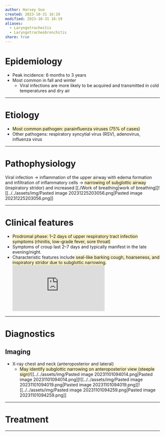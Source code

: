 ```yaml
---
author: Harvey Guo
created: 2023-10-31 16:19
modified: 2023-10-31 16:19
aliases:
  - Laryngotracheitis
  - Laryngotracheobronchitis
share: true
---
```

# Epidemiology
- Peak incidence: 6 months to 3 years
- Most common in fall and winter
	- Viral infections are more likely to be acquired and transmitted in cold temperatures and dry air

---
# Etiology
- <span style="background:rgba(240, 200, 0, 0.2)">Most common pathogen: parainfluenza viruses (75% of cases)</span>
- Other pathogens: respiratory syncytial virus (RSV), adenovirus, influenza virus

---
# Pathophysiology
Viral infection → inflammation of the upper airway with edema formation and infiltration of inflammatory cells → <span style="background:rgba(240, 200, 0, 0.2)">narrowing of subglottic airway</span> (inspiratory stridor) and increased [[./Work of breathing|work of breathing]]![[../../assets/img/Pasted image 20231225203056.png|Pasted image 20231225203056.png]]

---
# Clinical features
- <span style="background:rgba(240, 200, 0, 0.2)">Prodromal phase: 1–2 days of upper respiratory tract infection symptoms (rhinitis, low-grade fever, sore throat)</span>
- Symptoms of croup last 2–7 days and typically manifest in the late evening/night.
- Characteristic features include<span style="background:rgba(240, 200, 0, 0.2)"> seal-like barking cough, hoarseness, and inspiratory stridor due to subglottic narrowing.</span><iframe  src="https://www.youtube.com/embed/Qbn1Zw5CTbA" title="baby with Croup Stridor Barking Cough visual &amp; audio sound - When to Hospitalize." frameborder="0" allow="accelerometer; autoplay; clipboard-write; encrypted-media; gyroscope; picture-in-picture; web-share" allowfullscreen></iframe>

---
# Diagnostics
## Imaging
- X-ray chest and neck (anteroposterior and lateral)
	- <span style="background:rgba(240, 200, 0, 0.2)">May identify subglottic narrowing on anteroposterior view (steeple sign)</span>![[../../assets/img/Pasted image 20231101094014.png|Pasted image 20231101094014.png]]![[../../assets/img/Pasted image 20231101094019.png|Pasted image 20231101094019.png]]![[../../assets/img/Pasted image 20231101094259.png|Pasted image 20231101094259.png]]

---
# Treatment


---
